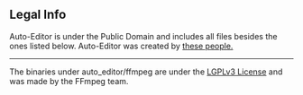 ## Legal Info

Auto-Editor is under the Public Domain and includes all files besides the ones listed below. Auto-Editor was created by [these people.](https://github.com/WyattBlue/auto-editor/blob/master/AUTHORS.md)

----

The binaries under auto_editor/ffmpeg are under the [LGPLv3 License](https://github.com/WyattBlue/auto-editor/blob/master/auto_editor/ffmpeg/LICENSE.txt) and was made by the FFmpeg team.
